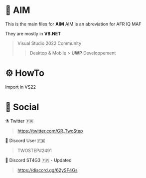 # :pushpin: AIM
This is the main files for **AIM**
AIM is an abreviation for AFR IQ MAF

They are mostly in **VB.NET**
> Visual Studio 2022 Community
>> Desktop & Mobile > **UWP** Developpement

# :gear: HowTo

Import in VS22

# :link: Social
:alembic: Twitter :fr:
> https://twitter.com/GR_TwoStep

:test_tube: Discord User :fr:
> TWOSTEP#2491

:toolbox: Discord ST4G3 :fr: - Updated
> https://discord.gg/62ySF4Gs
